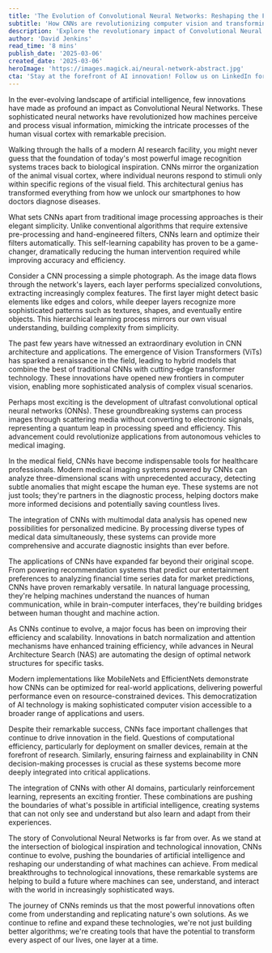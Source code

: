```yaml
---
title: 'The Evolution of Convolutional Neural Networks: Reshaping the Future of AI Vision'
subtitle: 'How CNNs are revolutionizing computer vision and transforming our technological future'
description: 'Explore the revolutionary impact of Convolutional Neural Networks on artificial intelligence and computer vision. From their biological inspiration to cutting-edge applications in medical imaging and optical neural networks, discover how CNNs are reshaping our technological future and pushing the boundaries of machine learning capabilities.'
author: 'David Jenkins'
read_time: '8 mins'
publish_date: '2025-03-06'
created_date: '2025-03-06'
heroImage: 'https://images.magick.ai/neural-network-abstract.jpg'
cta: 'Stay at the forefront of AI innovation! Follow us on LinkedIn for regular updates on breakthrough developments in neural networks and computer vision technology.'
---
```


In the ever-evolving landscape of artificial intelligence, few innovations have made as profound an impact as Convolutional Neural Networks. These sophisticated neural networks have revolutionized how machines perceive and process visual information, mimicking the intricate processes of the human visual cortex with remarkable precision.

Walking through the halls of a modern AI research facility, you might never guess that the foundation of today's most powerful image recognition systems traces back to biological inspiration. CNNs mirror the organization of the animal visual cortex, where individual neurons respond to stimuli only within specific regions of the visual field. This architectural genius has transformed everything from how we unlock our smartphones to how doctors diagnose diseases.

What sets CNNs apart from traditional image processing approaches is their elegant simplicity. Unlike conventional algorithms that require extensive pre-processing and hand-engineered filters, CNNs learn and optimize their filters automatically. This self-learning capability has proven to be a game-changer, dramatically reducing the human intervention required while improving accuracy and efficiency.

Consider a CNN processing a simple photograph. As the image data flows through the network's layers, each layer performs specialized convolutions, extracting increasingly complex features. The first layer might detect basic elements like edges and colors, while deeper layers recognize more sophisticated patterns such as textures, shapes, and eventually entire objects. This hierarchical learning process mirrors our own visual understanding, building complexity from simplicity.

The past few years have witnessed an extraordinary evolution in CNN architecture and applications. The emergence of Vision Transformers (ViTs) has sparked a renaissance in the field, leading to hybrid models that combine the best of traditional CNNs with cutting-edge transformer technology. These innovations have opened new frontiers in computer vision, enabling more sophisticated analysis of complex visual scenarios.

Perhaps most exciting is the development of ultrafast convolutional optical neural networks (ONNs). These groundbreaking systems can process images through scattering media without converting to electronic signals, representing a quantum leap in processing speed and efficiency. This advancement could revolutionize applications from autonomous vehicles to medical imaging.

In the medical field, CNNs have become indispensable tools for healthcare professionals. Modern medical imaging systems powered by CNNs can analyze three-dimensional scans with unprecedented accuracy, detecting subtle anomalies that might escape the human eye. These systems are not just tools; they're partners in the diagnostic process, helping doctors make more informed decisions and potentially saving countless lives.

The integration of CNNs with multimodal data analysis has opened new possibilities for personalized medicine. By processing diverse types of medical data simultaneously, these systems can provide more comprehensive and accurate diagnostic insights than ever before.

The applications of CNNs have expanded far beyond their original scope. From powering recommendation systems that predict our entertainment preferences to analyzing financial time series data for market predictions, CNNs have proven remarkably versatile. In natural language processing, they're helping machines understand the nuances of human communication, while in brain-computer interfaces, they're building bridges between human thought and machine action.

As CNNs continue to evolve, a major focus has been on improving their efficiency and scalability. Innovations in batch normalization and attention mechanisms have enhanced training efficiency, while advances in Neural Architecture Search (NAS) are automating the design of optimal network structures for specific tasks.

Modern implementations like MobileNets and EfficientNets demonstrate how CNNs can be optimized for real-world applications, delivering powerful performance even on resource-constrained devices. This democratization of AI technology is making sophisticated computer vision accessible to a broader range of applications and users.

Despite their remarkable success, CNNs face important challenges that continue to drive innovation in the field. Questions of computational efficiency, particularly for deployment on smaller devices, remain at the forefront of research. Similarly, ensuring fairness and explainability in CNN decision-making processes is crucial as these systems become more deeply integrated into critical applications.

The integration of CNNs with other AI domains, particularly reinforcement learning, represents an exciting frontier. These combinations are pushing the boundaries of what's possible in artificial intelligence, creating systems that can not only see and understand but also learn and adapt from their experiences.

The story of Convolutional Neural Networks is far from over. As we stand at the intersection of biological inspiration and technological innovation, CNNs continue to evolve, pushing the boundaries of artificial intelligence and reshaping our understanding of what machines can achieve. From medical breakthroughs to technological innovations, these remarkable systems are helping to build a future where machines can see, understand, and interact with the world in increasingly sophisticated ways.

The journey of CNNs reminds us that the most powerful innovations often come from understanding and replicating nature's own solutions. As we continue to refine and expand these technologies, we're not just building better algorithms; we're creating tools that have the potential to transform every aspect of our lives, one layer at a time.